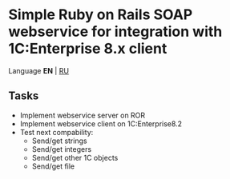 # Simple Ruby on Rails SOAP webservice for integration with 1C:Enterprise 8.x client

Language **EN** | [RU](README.RUS.md)

## Tasks

* Implement webservice server on ROR
* Implement webservice client on 1C:Enterprise8.2
* Test next compability:
  * Send/get strings
  * Send/get integers
  * Send/get other 1C objects
  * Send/get file
